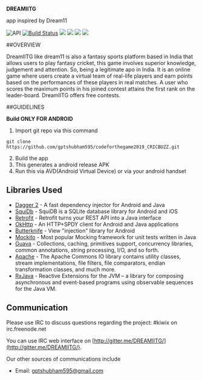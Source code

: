 

**DREAMIITG**


app inspired by Dream11




 ![API](https://img.shields.io/badge/API-17%2B-blue.svg?style=flat)
 [![Build Status](https://travis-ci.org/googlesamples/google-services.svg?branch=master)](https://travis-ci.org/googlesamples/google-services)
 ![](https://img.shields.io/badge/-Java-brightgreen.svg)
 ![](https://img.shields.io/badge/-XML-blue.svg)
 ![](https://img.shields.io/badge/Android%20SDK%20Version-28.0.0-brightgreen.svg)
 [![](https://img.shields.io/badge/chat-on%20gitter-brightgreen.svg)](https://gitter.me/DREAMIITG)
 



##OVERVIEW


DreamIITG like dream11 is also a fantasy sports platform based in India that allows users to play fantasy cricket, this game involves superior knowledge, judgement and attention. So,  being a legitimate apo in India. It is an online game where users create a virtual team of real-life players and earn points based on the performances of these players in real matches. A user who scores the maximum points in his joined contest attains the first rank on the leader-board. DreamIITG offers free contests. 



##GUIDELINES

**Build ONLY FOR ANDROID**

1) Import git repo via this command
```
git clone https://github.com/gptshubham595/codeforthegame2019_CRICBUZZ.git
```
2) Build the app
3) This generates a android release APK
4) Run this via AVD(Android Virtual Device) or via your android handset



## Libraries Used

- [Dagger 2](https://github.com/google/dagger) - A fast dependency injector for Android and Java
- [SquiDb](https://github.com/yahoo/squidb) - SquiDB is a SQLite database library for Android and iOS
- [Retrofit](http://square.github.io/retrofit/) - Retrofit turns your REST API into a Java interface
- [OkHttp](https://github.com/square/okhttp) - An HTTP+SPDY client for Android and Java applications
- [Butterknife](http://jakewharton.github.io/butterknife/) - View "injection" library for Android
- [Mockito](https://github.com/mockito/mockito) - Most popular Mocking framework for unit tests written in Java 
- [Guava](https://github.com/google/guava) - Collections, caching, primitives support, concurrency libraries, common annotations, string processing, I/O, and so forth.
- [Apache](https://github.com/apache/commons-io) - The Apache Commons IO library contains utility classes, stream implementations, file filters, file comparators, endian transformation classes, and much more.
- [RxJava](https://github.com/ReactiveX/RxJava) - Reactive Extensions for the JVM – a library for composing asynchronous and event-based programs using observable sequences for the Java VM.



## Communication

Please use IRC to discuss questions regarding the project: #kiwix on irc.freenode.net

You can use IRC web interface on [http://gitter.me/DREAMIITG/](http://gitter.me/DREAMIITG/).

Our other sources of communications include

- Email: gptshubham595@gmail.com 


































